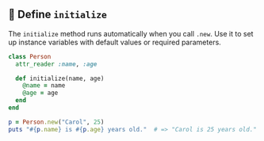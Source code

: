 ## 🎯 Define `initialize`
The `initialize` method runs automatically when you call `.new`. Use it to set up instance variables with default values or required parameters.

```ruby
class Person
  attr_reader :name, :age

  def initialize(name, age)
    @name = name
    @age = age
  end
end

p = Person.new("Carol", 25)
puts "#{p.name} is #{p.age} years old."  # => "Carol is 25 years old."
```